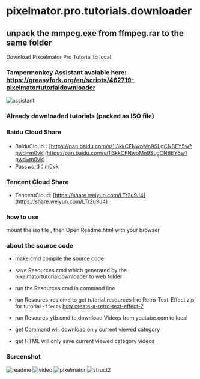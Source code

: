 # pixelmator.pro.tutorials.downloader


## unpack the mmpeg.exe from ffmpeg.rar to the same folder 

Download Pixcelmator Pro Tutorial to local


### Tampermonkey Assistant avaiable here: https://greasyfork.org/en/scripts/462719-pixelmatortutorialdownloader
![assistant](https://user-images.githubusercontent.com/1917297/228027130-d52eb51f-45e2-43b2-9bf8-fa8b999127d6.jpg)


### Already downloaded tutorials (packed as ISO file)

### Baidu Cloud Share
- BaiduCloud：[https://pan.baidu.com/s/1i3kkCFNwoMn9SLgCNBEY5w?pwd=m0vk](https://pan.baidu.com/s/1i3kkCFNwoMn9SLgCNBEY5w?pwd=m0vk)
- Password：m0vk

### Tencent Cloud Share
- TencentCloud: [https://share.weiyun.com/LTr2u9J4](https://share.weiyun.com/LTr2u9J4)

### how to use
mount the iso file , then Open Readme.html with your browser 


### about the source code
- make.cmd compile the source code
- save Resources.cmd which generated by the pixelmatortutorialdownloader to web folder
- run the Resources.cmd in command line
- run Resoures_res.cmd to get tutorial resources like Retro-Text-Effect.zip for tutorial `Effects` [how create-a-retro-text-effect-2](https://www.pixelmator.com/tutorials/how-create-a-retro-text-effect-2/)
- run Resoures_ytb.cmd to download Videos from youtube.com to local

- get Command will download only current viewed category 
- get HTML will only save current viewed category videos

### Screenshot

![readme](https://user-images.githubusercontent.com/1917297/228026300-13513c2f-cc40-493a-a254-aa7a2e32c22a.jpg)
![video](https://user-images.githubusercontent.com/1917297/228026368-45acdec1-7480-40bb-957f-512823edf8ef.jpg)
![pixelmator](https://user-images.githubusercontent.com/1917297/228026446-8f072588-6756-4a32-98bb-8287507b9a81.jpg)
![struct2](https://user-images.githubusercontent.com/1917297/228029953-71fe5a4c-4269-4a0f-89bd-399906c61b0b.jpg)


